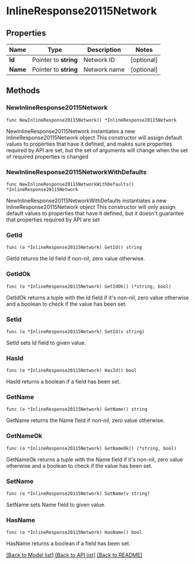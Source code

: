 # InlineResponse20115Network

## Properties

Name | Type | Description | Notes
------------ | ------------- | ------------- | -------------
**Id** | Pointer to **string** | Network ID | [optional] 
**Name** | Pointer to **string** | Network name | [optional] 

## Methods

### NewInlineResponse20115Network

`func NewInlineResponse20115Network() *InlineResponse20115Network`

NewInlineResponse20115Network instantiates a new InlineResponse20115Network object
This constructor will assign default values to properties that have it defined,
and makes sure properties required by API are set, but the set of arguments
will change when the set of required properties is changed

### NewInlineResponse20115NetworkWithDefaults

`func NewInlineResponse20115NetworkWithDefaults() *InlineResponse20115Network`

NewInlineResponse20115NetworkWithDefaults instantiates a new InlineResponse20115Network object
This constructor will only assign default values to properties that have it defined,
but it doesn't guarantee that properties required by API are set

### GetId

`func (o *InlineResponse20115Network) GetId() string`

GetId returns the Id field if non-nil, zero value otherwise.

### GetIdOk

`func (o *InlineResponse20115Network) GetIdOk() (*string, bool)`

GetIdOk returns a tuple with the Id field if it's non-nil, zero value otherwise
and a boolean to check if the value has been set.

### SetId

`func (o *InlineResponse20115Network) SetId(v string)`

SetId sets Id field to given value.

### HasId

`func (o *InlineResponse20115Network) HasId() bool`

HasId returns a boolean if a field has been set.

### GetName

`func (o *InlineResponse20115Network) GetName() string`

GetName returns the Name field if non-nil, zero value otherwise.

### GetNameOk

`func (o *InlineResponse20115Network) GetNameOk() (*string, bool)`

GetNameOk returns a tuple with the Name field if it's non-nil, zero value otherwise
and a boolean to check if the value has been set.

### SetName

`func (o *InlineResponse20115Network) SetName(v string)`

SetName sets Name field to given value.

### HasName

`func (o *InlineResponse20115Network) HasName() bool`

HasName returns a boolean if a field has been set.


[[Back to Model list]](../README.md#documentation-for-models) [[Back to API list]](../README.md#documentation-for-api-endpoints) [[Back to README]](../README.md)


